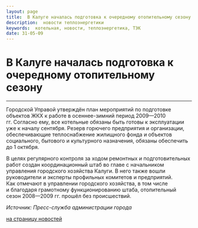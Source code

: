 ```yaml
---
layout: page
title:  В Калуге началась подготовка к очередному отопительному сезону
description:  новости теплоэнергетики
keywords:  котельная, новости, теплоэнергетика, ТЭК
date: 31-05-09
---
```


# В Калуге началась подготовка к очередному отопительному сезону

****

Городской Управой утверждён план мероприятий по подготовке объектов ЖКХ к
работе в осеннее-зимний период 2009—2010 гг. Согласно ему, все котельные
обязаны быть готовы к эксплуатации уже к началу сентября. Резерв горючего
предприятия и организации, обеспечивающие теплоснабжение жилищного фонда и
объектов социального, бытового и культурного назначения, обязаны обеспечить до
1 октября.

В целях регулярного контроля за ходом ремонтных и подготовительных работ
создан координационный штаб во главе с начальником управления городского
хозяйства Калуги. В него также вошли руководители и эксперты профильных
комитетов и предприятий.  
Как отмечают в управлении городского хозяйства, в том числе и благодаря
грамотному функционированию штаба, отопительный сезон 2008—2009 гг. прошёл без
происшествий.

_Источник: Пресс-служба администрации города_

[на страницу новостей](/news.shtml)


